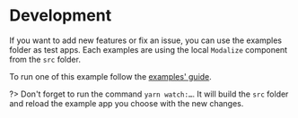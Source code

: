 # Development

If you want to add new features or fix an issue, you can use the examples folder as test apps. Each examples are using the local `Modalize` component from the `src` folder.

To run one of this example follow the [examples' guide](/EXAMPLES).

?> Don't forget to run the command `yarn watch:…`. It will build the `src` folder and reload the example app you choose with the new changes.
